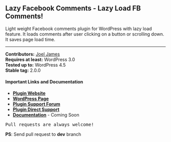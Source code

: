 <h2>Lazy Facebook Comments - Lazy Load FB Comments!</h2>

Light weight Facebook comments plugin for WordPress with lazy load feature. It loads comments after user clicking on a button or scrolling down. It saves page load time.

<hr/>

<strong>Contributors:</strong> <a href="https://github.com/joel-james/">Joel James</a><br/>
<strong>Requires at least:</strong> WordPress 3.0<br/>
<strong>Tested up to:</strong> WordPress 4.5<br/>
<strong>Stable tag:</strong> 2.0.0<br/>

<h4>Important Links and Documentation</h4>

<ul>
<li><a href="https://thefoxe.com/products/lazy-facebook-comments/"><strong>Plugin Website</strong></a></li>
<li><a href="https://wordpress.org/plugins/lazy-facebook-comments/"><strong>WordPress Page</strong></a></li>
<li><a href="https://wordpress.org/support/plugin/lazy-facebook-comments/"><strong>Plugin Support Forum</strong></a></li>
<li><a href="https://thefoxe.com/contact/"><strong>Plugin Direct Support</strong></a></li>
<li><a href="#"><strong>Documentation</strong></a> - Coming Soon</li>
</ul>


<pre>Pull requests are always welcome!</pre>

<strong>PS</strong>: Send pull request to <strong>dev</strong> branch


